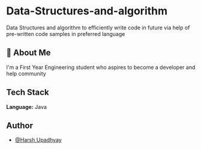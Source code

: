 
# Data-Structures-and-algorithm

Data Structures and algorithm to efficiently write code
in future via help of pre-written code samples in preferred language


## 🚀 About Me
I'm a First Year Engineering student who aspires to become a developer and help community


## Tech Stack

**Language:** Java


## Author

- [@Harsh Upadhyay](https://www.github.com/harshau007)

